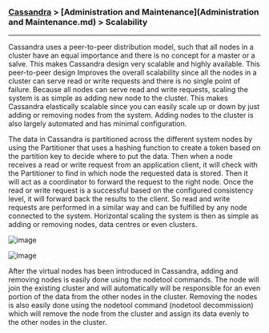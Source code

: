 

### [Cassandra](../Cassandra.md) > [Administration and Maintenance](Administration and Maintenance.md) > Scalability

___

Cassandra uses a peer-to-peer distribution model, such that all nodes in a cluster have an equal importance and there is no concept for a master or a salve. This makes Cassandra design very scalable and highly available. This peer-to-peer design Improves the overall scalability since all the nodes in a cluster can serve read or write requests and there is no single point of failure.  Because all nodes can serve read and write requests, scaling the system is as simple as adding new node to the cluster. This makes Cassandra elastically scalable since you can easily scale up or down by just adding or removing nodes from the system.  Adding nodes to the cluster is also largely automated and has minimal configuration.  

The data in Cassandra is partitioned across the different system nodes by using the Partitioner that uses a hashing function to create a token based on the partition key to decide where to put the data. Then when a node receives a read or write request from an application client, it will check with the Partitioner to find in which node the requested data is stored. Then it will act as a coordinator to forward the request to the right node. Once the read or write request is a successful based on the configured consistency level, it will forward back the results to the client. So read and write requests are performed in a similar way and can be fulfilled by any node connected to the system. Horizontal scaling the system is then as simple as adding or removing nodes, data centres or even clusters.

![image](http://www.rapidvaluesolutions.com/wp-content/uploads/2015/07/Image-12.png)



![image](http://www.rapidvaluesolutions.com/wp-content/uploads/2015/07/Image-1.png)


After the virtual nodes has been introduced in Cassandra, adding and removing nodes is easily done using the nodetool commands. The node will join the existing cluster and will automatically will be responsible for an even portion of the data from the other nodes in the cluster. Removing the nodes is also easily done using the nodetool command (nodetool decommission) which will remove the node from the cluster and assign its data evenly to the other nodes in the cluster.
